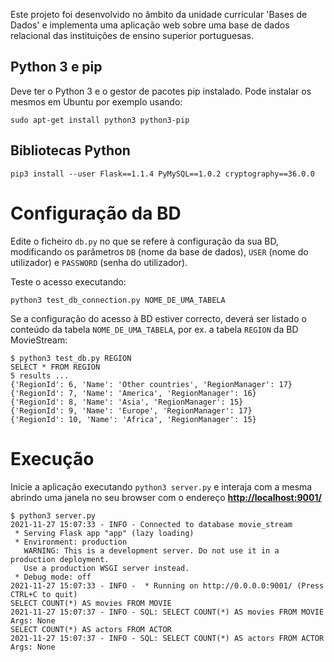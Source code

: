 Este projeto foi desenvolvido no âmbito da unidade curricular 'Bases de Dados' e implementa uma aplicação web sobre uma base de dados relacional das instituições de ensino superior portuguesas.

## Python 3 e pip 

Deve ter o Python 3 e o gestor de pacotes pip instalado. Pode
instalar os mesmos em Ubuntu por exemplo usando:

```
sudo apt-get install python3 python3-pip
```

## Bibliotecas Python

```
pip3 install --user Flask==1.1.4 PyMySQL==1.0.2 cryptography==36.0.0
```


# Configuração da BD

Edite o ficheiro `db.py` no que se refere à configuração da sua BD, modificando os parâmetros `DB` (nome da base de dados), `USER` (nome do utilizador) e `PASSWORD` (senha do utilizador).

Teste o acesso executando:

```
python3 test_db_connection.py NOME_DE_UMA_TABELA
```

Se a configuração do acesso à BD estiver correcto, deverá ser listado o conteúdo da tabela `NOME_DE_UMA_TABELA`, por ex. a tabela `REGION` da BD MovieStream:

```
$ python3 test_db.py REGION
SELECT * FROM REGION
5 results ...
{'RegionId': 6, 'Name': 'Other countries', 'RegionManager': 17}
{'RegionId': 7, 'Name': 'America', 'RegionManager': 16}
{'RegionId': 8, 'Name': 'Asia', 'RegionManager': 15}
{'RegionId': 9, 'Name': 'Europe', 'RegionManager': 17}
{'RegionId': 10, 'Name': 'Africa', 'RegionManager': 15}
```

# Execução

Inicie a aplicação executando `python3 server.py` e interaja com a mesma
abrindo uma janela no seu browser  com o endereço [__http://localhost:9001/__](http://localhost:9001/) 

```
$ python3 server.py
2021-11-27 15:07:33 - INFO - Connected to database movie_stream
 * Serving Flask app "app" (lazy loading)
 * Environment: production
   WARNING: This is a development server. Do not use it in a production deployment.
   Use a production WSGI server instead.
 * Debug mode: off
2021-11-27 15:07:33 - INFO -  * Running on http://0.0.0.0:9001/ (Press CTRL+C to quit)
SELECT COUNT(*) AS movies FROM MOVIE
2021-11-27 15:07:37 - INFO - SQL: SELECT COUNT(*) AS movies FROM MOVIE Args: None
SELECT COUNT(*) AS actors FROM ACTOR
2021-11-27 15:07:37 - INFO - SQL: SELECT COUNT(*) AS actors FROM ACTOR Args: None
```



